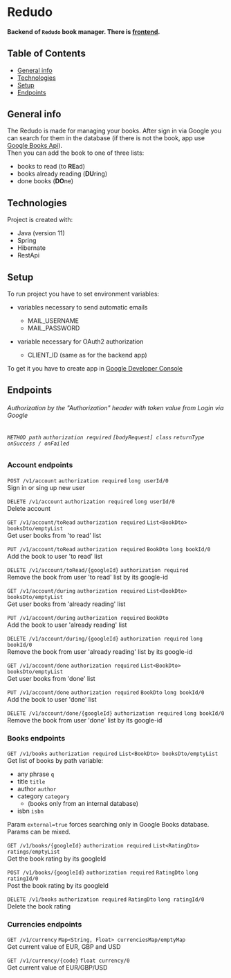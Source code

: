 Redudo
===

#### Backend of `Redudo` book manager. There is [frontend](https://github.com/Mikolajczyk-Kamil/redudo-frontend).

Table of Contents
---
* [General info](#general-info)
* [Technologies](#technologies)
* [Setup](#setup)
* [Endpoints](#endpoints)

General info
---
The Redudo is made for managing your books. After sign in via Google you can search for them in the database
(if there is not the book, app use [Google Books Api](https://developers.google.com/books "Google Books Api")).\
Then you can add the book to one of three lists:
* books to read (to **RE**ad)
* books already reading (**DU**ring)
* done books (**DO**ne)

Technologies
---
Project is created with:
* Java (version 11)
* Spring
* Hibernate
* RestApi

Setup
---
To run project you have to set environment variables:
* variables necessary to send automatic emails
  * MAIL_USERNAME
  * MAIL_PASSWORD
  
* variable necessary for OAuth2 authorization
  * CLIENT_ID (same as for the backend app)
  
To get it you have to create app in [Google Developer Console](https://console.cloud.google.com/apis/credentials)


Endpoints
---
###### Authorization by the "Authorization" header with token value from Login via Google
###### `METHOD path` `authorization required` `[bodyRequest] class` `returnType onSuccess / onFailed`
### Account endpoints
`POST /v1/account` `authorization required` `long userId/0`\
Sign in or sing up new user

`DELETE /v1/account` `authorization required` `long userId/0`\
Delete account

`GET /v1/account/toRead` `authorization required` `List<BookDto> booksDto/emptyList`\
Get user books from 'to read' list

`PUT /v1/account/toRead` `authorization required` `BookDto` `long bookId/0`\
Add the book to user 'to read' list

`DELETE /v1/account/toRead/{googleId}` `authorization required`\
Remove the book from user 'to read' list by its google-id

`GET /v1/account/during` `authorization required` `List<BookDto> booksDto/emptyList`\
Get user books from 'already reading' list

`PUT /v1/account/during` `authorization required` `BookDto`\
Add the book to user 'already reading' list

`DELETE /v1/account/during/{googleId}` `authorization required` `long bookId/0`\
Remove the book from user 'already reading' list by its google-id

`GET /v1/account/done` `authorization required` `List<BookDto> booksDto/emptyList`\
Get user books from 'done' list

`PUT /v1/account/done` `authorization required` `BookDto` `long bookId/0`\
Add the book to user 'done' list

`DELETE /v1/account/done/{googleId}` `authorization required` `long bookId/0`\
Remove the book from user 'done' list by its google-id

### Books endpoints

`GET /v1/books` `authorization required` `List<BookDto> booksDto/emptyList`\
Get list of books by path variable:
* any phrase `q`
* title `title`
* author `author`
* category `category` 
    * (books only from an internal database)
* isbn `isbn`

Param `external=true` forces searching only in Google Books database.\
Params can be mixed.


`GET /v1/books/{googleId}` `authorization required` `List<RatingDto> ratings/emptyList`\
Get the book rating by its googleId 

`POST /v1/books/{googleId}` `authorization required` `RatingDto` `long ratingId/0`\
Post the book rating by its googleId 

`DELETE /v1/books` `authorization required` `RatingDto` `long ratingId/0`\
Delete the book rating

### Currencies endpoints

`GET /v1/currency` `Map<String, Float> currenciesMap/emptyMap`\
Get current value of EUR, GBP and USD

`GET /v1/currency/{code}` `float currency/0`\
Get current value of EUR/GBP/USD
